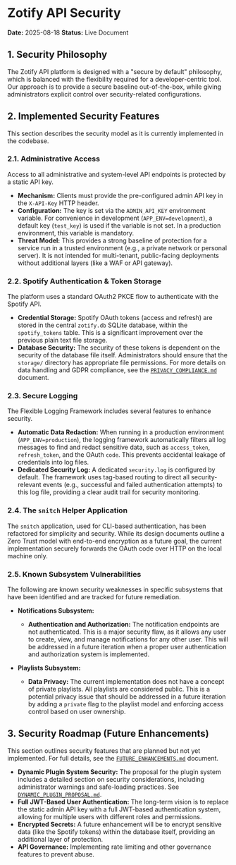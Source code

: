 # Zotify API Security

**Date:** 2025-08-18
**Status:** Live Document

## 1. Security Philosophy

The Zotify API platform is designed with a "secure by default" philosophy, which is balanced with the flexibility required for a developer-centric tool. Our approach is to provide a secure baseline out-of-the-box, while giving administrators explicit control over security-related configurations.

## 2. Implemented Security Features

This section describes the security model as it is currently implemented in the codebase.

### 2.1. Administrative Access

Access to all administrative and system-level API endpoints is protected by a static API key.

-   **Mechanism:** Clients must provide the pre-configured admin API key in the `X-API-Key` HTTP header.
-   **Configuration:** The key is set via the `ADMIN_API_KEY` environment variable. For convenience in development (`APP_ENV=development`), a default key (`test_key`) is used if the variable is not set. In a production environment, this variable is mandatory.
-   **Threat Model:** This provides a strong baseline of protection for a service run in a trusted environment (e.g., a private network or personal server). It is not intended for multi-tenant, public-facing deployments without additional layers (like a WAF or API gateway).

### 2.2. Spotify Authentication & Token Storage

The platform uses a standard OAuth2 PKCE flow to authenticate with the Spotify API.

-   **Credential Storage:** Spotify OAuth tokens (access and refresh) are stored in the central `zotify.db` SQLite database, within the `spotify_tokens` table. This is a significant improvement over the previous plain text file storage.
-   **Database Security:** The security of these tokens is dependent on the security of the database file itself. Administrators should ensure that the `storage/` directory has appropriate file permissions. For more details on data handling and GDPR compliance, see the [`PRIVACY_COMPLIANCE.md`](../api/docs/system/PRIVACY_COMPLIANCE.md) document.

### 2.3. Secure Logging

The Flexible Logging Framework includes several features to enhance security.

-   **Automatic Data Redaction:** When running in a production environment (`APP_ENV=production`), the logging framework automatically filters all log messages to find and redact sensitive data, such as `access_token`, `refresh_token`, and the OAuth `code`. This prevents accidental leakage of credentials into log files.
-   **Dedicated Security Log:** A dedicated `security.log` is configured by default. The framework uses tag-based routing to direct all security-relevant events (e.g., successful and failed authentication attempts) to this log file, providing a clear audit trail for security monitoring.

### 2.4. The `snitch` Helper Application

The `snitch` application, used for CLI-based authentication, has been refactored for simplicity and security. While its design documents outline a Zero Trust model with end-to-end encryption as a future goal, the current implementation securely forwards the OAuth code over HTTP on the local machine only.

### 2.5. Known Subsystem Vulnerabilities

The following are known security weaknesses in specific subsystems that have been identified and are tracked for future remediation.

*   **Notifications Subsystem:**
    *   **Authentication and Authorization:** The notification endpoints are not authenticated. This is a major security flaw, as it allows any user to create, view, and manage notifications for any other user. This will be addressed in a future iteration when a proper user authentication and authorization system is implemented.

*   **Playlists Subsystem:**
    *   **Data Privacy:** The current implementation does not have a concept of private playlists. All playlists are considered public. This is a potential privacy issue that should be addressed in a future iteration by adding a `private` flag to the playlist model and enforcing access control based on user ownership.

## 3. Security Roadmap (Future Enhancements)

This section outlines security features that are planned but not yet implemented. For full details, see the [`FUTURE_ENHANCEMENTS.md`](./FUTURE_ENHANCEMENTS.md) document.

-   **Dynamic Plugin System Security:** The proposal for the plugin system includes a detailed section on security considerations, including administrator warnings and safe-loading practices. See [`DYNAMIC_PLUGIN_PROPOSAL.md`](./proposals/DYNAMIC_PLUGIN_PROPOSAL.md).
-   **Full JWT-Based User Authentication:** The long-term vision is to replace the static admin API key with a full JWT-based authentication system, allowing for multiple users with different roles and permissions.
-   **Encrypted Secrets:** A future enhancement will be to encrypt sensitive data (like the Spotify tokens) within the database itself, providing an additional layer of protection.
-   **API Governance:** Implementing rate limiting and other governance features to prevent abuse.
